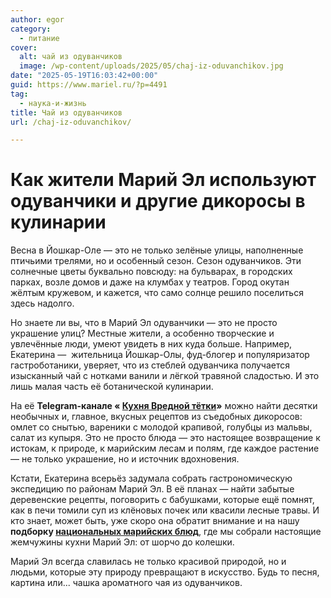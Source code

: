 ```yaml
---
author: egor
category:
  - питание
cover:
  alt: чай из одуванчиков
  image: /wp-content/uploads/2025/05/chaj-iz-oduvanchikov.jpg
date: "2025-05-19T16:03:42+00:00"
guid: https://www.mariel.ru/?p=4491
tag:
  - наука-и-жизнь
title: Чай из одуванчиков
url: /chaj-iz-oduvanchikov/

---
```

# Как жители Марий Эл используют одуванчики и другие дикоросы в кулинарии

Весна в Йошкар-Оле — это не только зелёные улицы, наполненные птичьими трелями, но и особенный сезон. Сезон одуванчиков. Эти солнечные цветы буквально повсюду: на бульварах, в городских парках, возле домов и даже на клумбах у театров. Город окутан жёлтым кружевом, и кажется, что само солнце решило поселиться здесь надолго.

Но знаете ли вы, что в Марий Эл одуванчики — это не просто украшение улиц? Местные жители, а особенно творческие и увлечённые люди, умеют увидеть в них куда больше. Например, Екатерина —  жительница Йошкар-Олы, фуд-блогер и популяризатор гастроботаники, уверяет, что из стеблей одуванчика получается изысканный чай с нотками ванили и лёгкой травяной сладостью. И это лишь малая часть её ботанической кулинарии.

На её **Telegram-канале « [Кухня Вредной тётки](http://t.me/vrednaja_kuhnya)»** можно найти десятки необычных и, главное, вкусных рецептов из съедобных дикоросов: омлет со снытью, вареники с молодой крапивой, голубцы из мальвы, салат из купыря. Это не просто блюда — это настоящее возвращение к истокам, к природе, к марийским лесам и полям, где каждое растение — не только украшение, но и источник вдохновения.

Кстати, Екатерина всерьёз задумала собрать гастрономическую экспедицию по районам Марий Эл. В её планах — найти забытые деревенские рецепты, поговорить с бабушками, которые ещё помнят, как в печи томили суп из клёновых почек или квасили лесные травы. И кто знает, может быть, уже скоро она обратит внимание и на нашу **подборку [национальных марийских блюд](/mari-eda/)**, где мы собрали настоящие жемчужины кухни Марий Эл: от шорчо до колешки.

Марий Эл всегда славилась не только красивой природой, но и людьми, которые эту природу превращают в искусство. Будь то песня, картина или... чашка ароматного чая из одуванчиков.
